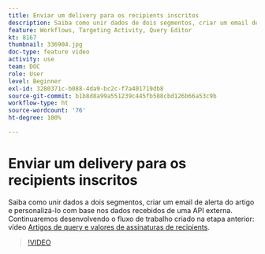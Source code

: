```yaml
---
title: Enviar um delivery para os recipients inscritos
description: Saiba como unir dados de dois segmentos, criar um email de alerta de artigo e personalizá-lo com base nos dados recebidos de uma API externa.
feature: Workflows, Targeting Activity, Query Editor
kt: 8167
thumbnail: 336904.jpg
doc-type: feature video
activity: use
team: DOC
role: User
level: Beginner
exl-id: 3280371c-b088-4da9-bc2c-f7a401719db8
source-git-commit: b1b8d8a99a551239c445fb588cbd126b66a53c9b
workflow-type: ht
source-wordcount: '76'
ht-degree: 100%

---
```


# Enviar um delivery para os recipients inscritos

Saiba como unir dados a dois segmentos, criar um email de alerta do artigo e personalizá-lo com base nos dados recebidos de uma API externa. Continuaremos desenvolvendo o fluxo de trabalho criado na etapa anterior: vídeo [Artigos de query e valores de assinaturas de recipients](/help/tutorial-use-soap-apis/query-articles-and-recipient-subscription-values.md).

>[!VIDEO](https://video.tv.adobe.com/v/336904?quality=12&learn=on)
